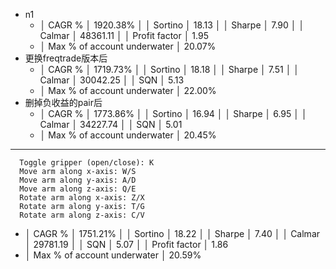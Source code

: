 - n1
	- │ CAGR %                      │ 1920.38%                     │
	  │ Sortino                     │ 18.13                        │
	  │ Sharpe                      │ 7.90                         │
	  │ Calmar                      │ 48361.11                     │
	  │ Profit factor               │ 1.95
	- │ Max % of account underwater │ 20.07%
- 更换freqtrade版本后
	- │ CAGR %                        │ 1719.73%                        │
	  │ Sortino                       │ 18.18                           │
	  │ Sharpe                        │ 7.51                            │
	  │ Calmar                        │ 30042.25                        │
	  │ SQN                           │ 5.13
	- │ Max % of account underwater   │ 22.00%
- 删掉负收益的pair后
	- │ CAGR %                        │ 1773.86%                        │
	  │ Sortino                       │ 16.94                           │
	  │ Sharpe                        │ 6.95                            │
	  │ Calmar                        │ 34227.74                        │
	  │ SQN                           │ 5.01
	- │ Max % of account underwater   │ 20.45%
- ----------------------------------------------
      Toggle gripper (open/close): K
      Move arm along x-axis: W/S
      Move arm along y-axis: A/D
      Move arm along z-axis: Q/E
      Rotate arm along x-axis: Z/X
      Rotate arm along y-axis: T/G
      Rotate arm along z-axis: C/V
- │ CAGR %                        │ 1751.21%                        │
  │ Sortino                       │ 18.22                           │
  │ Sharpe                        │ 7.40                            │
  │ Calmar                        │ 29781.19                        │
  │ SQN                           │ 5.07                            │
  │ Profit factor                 │ 1.86
- │ Max % of account underwater   │ 20.59%